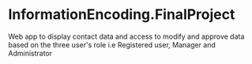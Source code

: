 # InformationEncoding.FinalProject
Web app to display contact data and access to modify and approve data based on the three user's role i.e Registered user, Manager and Administrator
